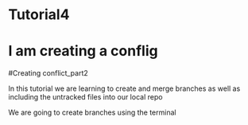 # Tutorial4

# I am creating a conflig

#Creating conflict_part2

In this tutorial we are learning to create and merge branches as well as including the untracked files into our local repo

We are going to create branches using the terminal

